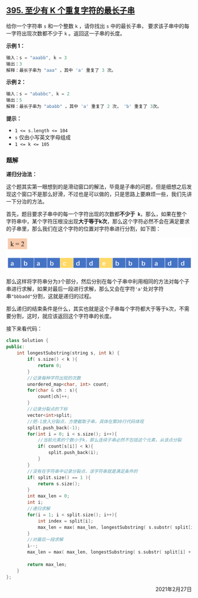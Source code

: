 ## [395. 至少有 K 个重复字符的最长子串](https://leetcode-cn.com/problems/longest-substring-with-at-least-k-repeating-characters/)

给你一个字符串 `s` 和一个整数 `k` ，请你找出 `s` 中的最长子串， 要求该子串中的每一字符出现次数都不少于 `k` 。返回这一子串的长度。

**示例 1：**

```c++
输入：s = "aaabb", k = 3
输出：3
解释：最长子串为 "aaa" ，其中 'a' 重复了 3 次。
```

**示例 2：**

```c++
输入：s = "ababbc", k = 2
输出：5
解释：最长子串为 "ababb" ，其中 'a' 重复了 2 次， 'b' 重复了 3次。
```

**提示：**

- `1 <= s.length <= 104`
- `s` 仅由小写英文字母组成
- `1 <= k <= 105`

### 题解

**递归分治法：**

这个题其实第一眼想到的是滑动窗口的解法，毕竟是子串的问题，但是细想之后发现这个窗口不是那么好滑，不过也是可以做的，只是思路上要麻烦一些，我们先讲一下分治的方法。

首先，题目要求子串中的每一个字符出现的次数都**不少于` k`**，那么，如果在整个字符串中，某个字符压根没出现**大于等于k次**，那么这个字符必然不会在满足要求的子串里，那么我们在这个字符的位置对字符串进行分割，如下图：

<div align=center>
    <img width="1000" src="../../imgs/LeetCode/395、至少有 K 个重复字符的最长子串.png">
</div>

那么这样将字符串分为`3`个部分，然后分别在每个子串中利用相同的方法对每个子串进行求解，如果对最后一段进行求解，那么又会在字符`'a'`处对字符串`"bbbadd"`分割，这就是递归的过程。

那么递归的结束条件是什么，其实也就是这个子串每个字符都大于等于`k`次，不需要分割，这时，就应该返回这个字符串的长度。

接下来看代码：

```cpp
class Solution {
public:
    int longestSubstring(string s, int k) {
        if( s.size() < k ){
            return 0;
        }
        //记录每种字符出现的次数
        unordered_map<char, int> count;
        for(char & ch : s){
            count[ch]++;
        }
        //记录分裂点的下标
        vector<int>split;
        //把-1放入分裂点，方便截取子串，具体在第30行代码体现
        split.push_back(-1);
        for(int i = 0; i < s.size(); i++){
            //当前元素的个数小于k，那么连续子串必然不包括这个元素，从该点分裂
            if( count[s[i]] < k){
                split.push_back(i);
            }
        }
        //没有在字符串中记录分裂点，该字符串就是满足条件的
        if( split.size() == 1 ){
            return s.size();
        }
        int max_len = 0;
        int i;
        //递归求解
        for(i = 1; i < split.size(); i++){
            int index = split[i];
            max_len = max( max_len, longestSubstring( s.substr( split[i-1] + 1, index - split[i-1] - 1), k ) );
        }
        //对最后一段求解
        i--;
        max_len = max( max_len, longestSubstring( s.substr( split[i] + 1, s.size() - split[i]), k ) );

        return max_len;
    }
};
```

<div align=right>
    2021年2月27日
</div>



